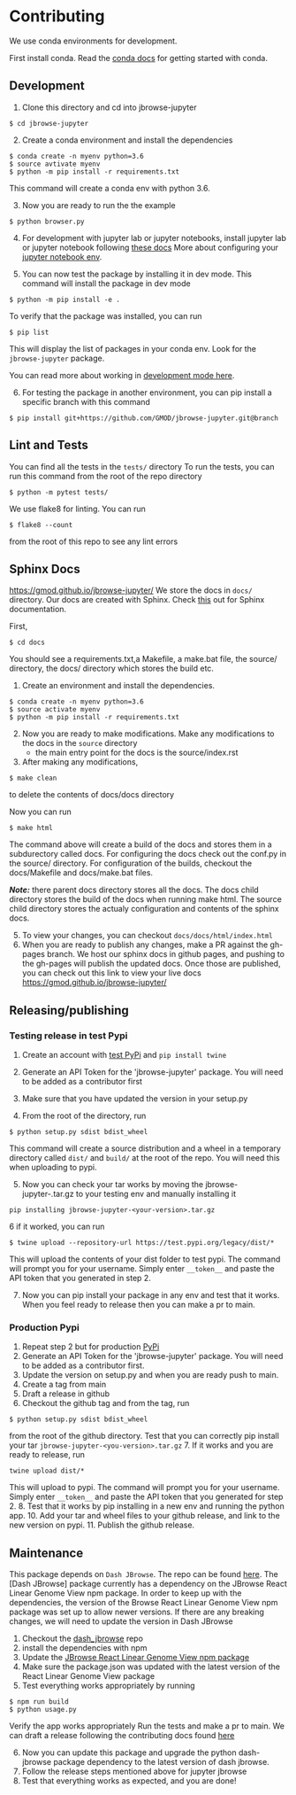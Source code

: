 # Contributing
We use conda environments for development.

First install conda.
Read the [conda docs](https://docs.conda.io/projects/conda/en/latest/user-guide/install/index.html) for getting started with conda.

## Development
1. Clone this directory and cd into jbrowse-jupyter
```
$ cd jbrowse-jupyter
```
2. Create a conda environment and install the dependencies
```
$ conda create -n myenv python=3.6
$ source avtivate myenv
$ python -m pip install -r requirements.txt
```
This command will create a conda env with python 3.6. 

3. Now you are ready to run the the example
```
$ python browser.py
```
4. For development with jupyter lab or jupyter notebooks, install
jupyter lab or jupyter notebook following [these docs](https://jupyter.org/install)
More about configuring your [jupyter notebook env](https://softwarejargon.com/jupyterlab-and-conda-environment-installation-and-setup/).

5. You can now test the package by installing it in dev mode. This command will install the package in dev mode
```
$ python -m pip install -e .
```
To verify that the package was installed, you can run 
```
$ pip list
```
This will display the list of packages in your conda env. Look for the `jbrowse-jupyter` package.

You can read more about working in [development mode here](https://packaging.python.org/en/latest/guides/distributing-packages-using-setuptools/#working-in-development-mode).

6. For testing the package in another environment, you can pip install a specific branch with this command
```
$ pip install git+https://github.com/GMOD/jbrowse-jupyter.git@branch
``` 


## Lint and Tests
You can find all the tests in the `tests/` directory
To run the tests, you can run this command from the root of the repo directory
```
$ python -m pytest tests/
```
We use flake8 for linting. You can run 
```
$ flake8 --count
```
from the root of this repo to see any lint errors

## Sphinx Docs
https://gmod.github.io/jbrowse-jupyter/
We store the docs in `docs/` directory. Our docs are created with Sphinx.
Check [this](https://www.sphinx-doc.org/en/master/contents.html) out for Sphinx documentation.

First,
```
$ cd docs
```
You should see a requirements.txt,a Makefile, a make.bat file, the source/ directory, the docs/ directory which stores the build etc.

1. Create an environment and install the dependencies.
```
$ conda create -n myenv python=3.6
$ source activate myenv
$ python -m pip install -r requirements.txt
```
2. Now you are ready to make modifications. Make any modifications to the docs in the `source` directory
    - the main entry point for the docs is the source/index.rst
3. After making any modifications, 
```
$ make clean
```
to delete the contents of docs/docs directory

Now you can run 
```
$ make html
```
The command above will create a build of the docs and stores them in a subdurectory called docs. For configuring the docs check out the conf.py in the source/ directory. For configuration of the builds, checkout the docs/Makefile and docs/make.bat files.

***Note:*** there parent docs directory stores all the docs. The docs child directory stores the build of the docs when running make html. The source child directory stores the actualy configuration and contents of the sphinx docs.

5. To view your changes, you can checkout `docs/docs/html/index.html`
6. When you are ready to publish any changes, make a PR against the gh-pages branch. We host our sphinx docs in github pages, and pushing to the gh-pages will publish the updated docs. Once those are published, you can check out this link to view your live docs https://gmod.github.io/jbrowse-jupyter/



## Releasing/publishing 

### Testing release in test Pypi
1. Create an account with [test PyPi](https://test.pypi.org/) and `pip install twine`

2. Generate an API Token for the 'jbrowse-jupyter' package. You will need to be added as a contributor first

3. Make sure that you have updated the version in your setup.py

4. From the root of the directory, run
```
$ python setup.py sdist bdist_wheel
```
This command will create a source distribution and a wheel in a temporary directory called `dist/` and `build/` at the root of the repo. You will need this when uploading to pypi.

5. Now you can check your tar works by moving the jbrowse-jupyter-<you-version>.tar.gz to your testing env and manually installing it 
```
pip installing jbrowse-jupyter-<your-version>.tar.gz
```

6 if it worked, you can run
```
$ twine upload --repository-url https://test.pypi.org/legacy/dist/*
```
This will upload the contents of your dist folder to test pypi. The command will prompt you for your username. Simply enter `__token__` and paste the API token that you generated in step 2.

7. Now you can pip install your package in any env and test that it works. When you feel ready to release then you can make a pr to main. 

### Production Pypi
1. Repeat step 2 but for production [PyPi](https://pypi.org/)
2. Generate an API Token for the 'jbrowse-jupyter' package. You will need to be added as a contributor first.
3. Update the version on setup.py and when you are ready push to main.
4. Create a tag from main
5. Draft a release in github
6. Checkout the github tag and from the tag, run
```
$ python setup.py sdist bdist_wheel
```
from the root of the github directory.
Test that you can correctly pip install your tar
`jbrowse-jupyter-<you-version>.tar.gz`
7. If it works and you are ready to release, run 
```
twine upload dist/*
```
This will upload to pypi. The command will prompt you for your username. Simply enter `__token__` and paste the API token that you generated for step 2.
8. Test that it works by pip installing in a new env and running the python app.
10. Add your tar and wheel files to your github release, and link to the new version on pypi.
11. Publish the github release.


## Maintenance
This package depends on `Dash JBrowse`. The repo can be found [here](https://github.com/GMOD/dash_jbrowse). The [Dash JBrowse] package currently has a dependency on the JBrowse React Linear Genome View npm package. In order to keep up with the dependencies, the version of the Browse React Linear Genome View npm package was set up to allow newer versions. If there are any breaking changes, we will need to update the version in Dash JBrowse
1. Checkout the [dash_jbrowse](https://github.com/GMOD/dash_jbrowse/blob/main/CONTRIBUTING.md) repo
2. install the dependencies with npm
3. Update the [JBrowse React Linear Genome View npm package](https://www.npmjs.com/package/@jbrowse/react-linear-genome-view)
4. Make sure the package.json was updated with the latest version of the React Linear Genome View package
5. Test everything works appropriately by running
```
$ npm run build
$ python usage.py
```
Verify the app works appropriately
Run the tests and make a pr to main.
We can draft a release  following the contributing docs found [here](https://github.com/GMOD/dash_jbrowse/blob/main/CONTRIBUTING.md)

6. Now you can update this package and upgrade the python dash-jbrowse package dependency to the latest version of dash jbrowse.
7. Follow the release steps mentioned above for jupyter jbrowse
8. Test that everything works as expected, and you are done!
